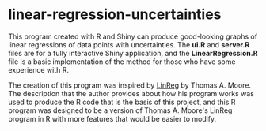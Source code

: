 # linear-regression-uncertainties
This program created with R and Shiny can produce good-looking graphs of linear regressions of data points with uncertainties. The **ui.R** and **server.R** files are for a fully interactive Shiny application, and the **LinearRegression.R** file is a basic implementation of the method for those who have some experience with R. 

The creation of this program was inspired by [LinReg](http://www.physics.pomona.edu/sixideas/old/source/AboutLinReg.html) by Thomas A. Moore. The description that the author provides about how his program works was used to produce the R code that is the basis of this project, and this R program was designed to be a version of Thomas A. Moore's LinReg program in R with more features that would be easier to modify.
